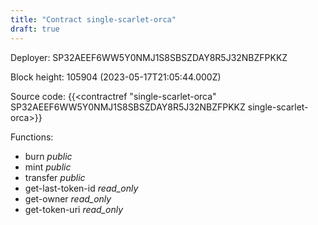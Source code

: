 ```yaml
---
title: "Contract single-scarlet-orca"
draft: true
---
```

Deployer: SP32AEEF6WW5Y0NMJ1S8SBSZDAY8R5J32NBZFPKKZ


 



Block height: 105904 (2023-05-17T21:05:44.000Z)

Source code: {{<contractref "single-scarlet-orca" SP32AEEF6WW5Y0NMJ1S8SBSZDAY8R5J32NBZFPKKZ single-scarlet-orca>}}

Functions:

* burn _public_
* mint _public_
* transfer _public_
* get-last-token-id _read_only_
* get-owner _read_only_
* get-token-uri _read_only_
